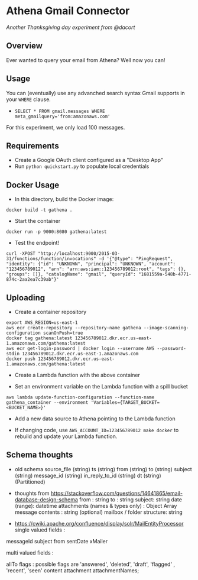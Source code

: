 # Athena Gmail Connector

_Another Thanksgiving day experiment from @dacort_

## Overview

Ever wanted to query your email from Athena? Well now you can!

## Usage

You can (eventually) use any advanched search syntax Gmail supports in your `WHERE` clause.

- `SELECT * FROM gmail.messages WHERE meta_gmailquery='from:amazonaws.com'`

For this experiment, we only load 100 messages.

## Requirements

- Create a Google OAuth client configured as a "Desktop App"
- Run `python quickstart.py` to populate local credentials

## Docker Usage

- In this directory, build the Docker image:

```shell
docker build -t gathena .
```

- Start the container

```shell
docker run -p 9000:8080 gathena:latest
```

- Test the endpoint!

```shell
curl -XPOST "http://localhost:9000/2015-03-31/functions/function/invocations" -d '{"@type": "PingRequest", "identity": {"id": "UNKNOWN", "principal": "UNKNOWN", "account": "123456789012", "arn": "arn:aws:iam::123456789012:root", "tags": {}, "groups": []}, "catalogName": "gmail", "queryId": "1681559a-548b-4771-874c-2aa2ea7c39ab"}'
```

## Uploading

- Create a container repository

```shell
export AWS_REGION=us-east-1
aws ecr create-repository --repository-name gathena --image-scanning-configuration scanOnPush=true
docker tag gathena:latest 123456789012.dkr.ecr.us-east-1.amazonaws.com/gathena:latest
aws ecr get-login-password | docker login --username AWS --password-stdin 123456789012.dkr.ecr.us-east-1.amazonaws.com
docker push 123456789012.dkr.ecr.us-east-1.amazonaws.com/gathena:latest
```

- Create a Lambda function with the above container

- Set an environment variable on the Lambda function with a spill bucket

```shell
aws lambda update-function-configuration --function-name gathena_container --environment 'Variables={TARGET_BUCKET=<BUCKET_NAME>}'      
```

- Add a new data source to Athena pointing to the Lambda function

- If changing code, use `AWS_ACCOUNT_ID=123456789012 make docker` to rebuild and update your Lambda function.

## Schema thoughts

- old schema
source_file (string)
ts (string)
from (string)
to (string)
subject (string)
message_id (string)
in_reply_to_id (string)
dt (string) (Partitioned)

- thoughts from https://stackoverflow.com/questions/14641865/email-database-design-schema
from : string
to : string
subject: string
date (range): datetime
attachments (names & types only) : Object Array
message contents : string
(optional) mailbox / folder structure: string

- https://cwiki.apache.org/confluence/display/solr/MailEntityProcessor
single valued fields :

messageId
subject
from
sentDate
xMailer

multi valued fields :

allTo
flags : possible flags are 'answered', 'deleted', 'draft', 'flagged' , 'recent', 'seen'
content
attachment
attachmentNames;